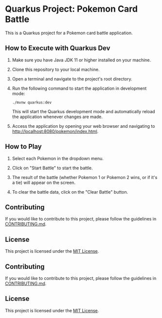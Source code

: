 # Quarkus Project: Pokemon Card Battle

This is a Quarkus project for a Pokemon card battle application.

## How to Execute with Quarkus Dev

1. Make sure you have Java JDK 11 or higher installed on your machine.

2. Clone this repository to your local machine.

3. Open a terminal and navigate to the project's root directory.

4. Run the following command to start the application in development mode:

    ```shell
    ./mvnw quarkus:dev
    ```

    This will start the Quarkus development mode and automatically reload the application whenever changes are made.

5. Access the application by opening your web browser and navigating to [http://localhost:8080/pokemon/index.html](http://localhost:8080/pokemon/index.html).

## How to Play

1. Select each Pokemon in the dropdown menu.

2. Click on "Start Battle" to start the battle.

3. The result of the battle (whether Pokemon 1 or Pokemon 2 wins, or if it's a tie) will appear on the screen.

4. To clear the battle data, click on the "Clear Battle" button.

## Contributing

If you would like to contribute to this project, please follow the guidelines in [CONTRIBUTING.md](CONTRIBUTING.md).

## License

This project is licensed under the [MIT License](LICENSE).


## Contributing

If you would like to contribute to this project, please follow the guidelines in [CONTRIBUTING.md](CONTRIBUTING.md).

## License

This project is licensed under the [MIT License](LICENSE).
